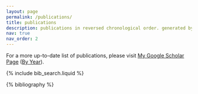 ```yaml
---
layout: page
permalink: /publications/
title: publications
description: publications in reversed chronological order. generated by jekyll-scholar.
nav: true
nav_order: 2
---
```


<!-- _pages/publications.md -->

<!-- Onclick Filter -->
<script>
function filterSubject(filter) {
  // Select all bibliography sections (years)
  var years = document.querySelectorAll(".bibliography");

  years.forEach(function (year) {
    // Get all rows within this year
    var rows = year.querySelectorAll(".row");
    let hasVisibleRows = false;

    rows.forEach(function (row) {
      var categoryTag = row.querySelector(".category-tag");

      // Check if the row matches the filter
      if (categoryTag && categoryTag.textContent.trim().toLowerCase().includes(filter.toLowerCase())) {
        row.style.display = ""; // Show matching rows
        hasVisibleRows = true; // Mark as having visible rows
      } else {
        row.style.display = "none"; // Hide non-matching rows
      }
    });

    // Check if the previous sibling (h2) exists and toggle its visibility
    var yearHeading = year.previousElementSibling;
    if (yearHeading && yearHeading.tagName === "H2") {
      if (hasVisibleRows) {
        yearHeading.style.display = ""; // Show the h2
        year.style.display = ""; // Show the ol
      } else {
        yearHeading.style.display = "none"; // Hide the h2
        year.style.display = "none"; // Hide the ol
      }
    }
  });
}
</script>






<!-- Bibsearch Feature -->

For a more up-to-date list of publications, please visit [My Google Scholar Page](https://scholar.google.com/citations?user=QXHb8CcAAAAJ&hl=en) ([By Year](https://scholar.google.com/citations?hl=en&user=QXHb8CcAAAAJ&view_op=list_works&sortby=pubdate)).


<!-- Auto Category Label Creation -->
<script>
// Function to dynamically generate badge styles and elements
document.addEventListener("DOMContentLoaded", function () {
  // Get all category tags
  const categoryTags = document.querySelectorAll(".category-tag");
  const categorySet = new Set(); // To store unique categories

  // Extract unique categories
  categoryTags.forEach(tag => {
    const categories = tag.textContent.trim().split(",").map(cat => cat.trim());
    categories.forEach(cat => categorySet.add(cat));
  });

  // Assign colors to categories
  const categoryColors = {};
  const colorPalette = [
    "#6c757d", "#17a2b8", "#007bff", "#28a745", "#ffc107", "#fd7e14", "#dc3545", "#20c997",
    "#6610f2", "#e83e8c", "#20b2aa", "#ffa07a", "#87cefa", "#32cd32", "#ff4500", "#800080",
    "#808000", "#ff6347", "#4682b4", "#008080", "#000080", "#b8860b", "#9932cc", "#ff00ff"
  ]; // Expanded palette with diverse colors
  let colorIndex = 0;

  categorySet.forEach(category => {
    const sanitizedCategory = category.replace(/[^a-zA-Z0-9]/g, "-").toLowerCase(); // Sanitize category name
    categoryColors[sanitizedCategory] = colorPalette[colorIndex % colorPalette.length];
    colorIndex++;
  });

  // Generate styles dynamically
  const styleBlock = document.createElement("style");
  let styles = `
    .badge {
      display: inline-block;
      padding: 8px 12px;
      font-size: 14px;
      font-weight: bold;
      text-transform: capitalize;
      border-radius: 12px;
      color: white;
      text-align: center;
      white-space: nowrap;
      margin: 5px;
      box-shadow: 0px 2px 4px rgba(0, 0, 0, 0.2);
      cursor: pointer;
      transition: transform 0.2s ease, background-color 0.2s ease;
    }
    .badge:hover {
      transform: scale(1.05);
    }

    /* Style for the "All" badge */
    .badge-all {
      background-color: #343a40; /* Dark grey */
      color: white;
    }
  `;

  // Add a specific style for each category
  for (const [category, color] of Object.entries(categoryColors)) {
    styles += `
      .badge-${category} {
        background-color: ${color};
      }
    `;
  }
  styleBlock.textContent = styles;
  document.head.appendChild(styleBlock);

  // Generate badge elements
  const badgeContainer = document.createElement("p");
  badgeContainer.innerHTML = `
    <abbr class="badge badge-all" onclick="filterSubject('')" style="cursor: pointer;">All</abbr>&ensp;
    ${Array.from(categorySet)
      .map(category => {
        const sanitizedCategory = category.replace(/[^a-zA-Z0-9]/g, "-").toLowerCase(); // Sanitize category name
        return `<abbr class="badge badge-${sanitizedCategory}" onclick="filterSubject('${category.toLowerCase()}')" style="cursor: pointer;">${category}</abbr>&ensp;`;
      })
      .join("")}
  `;

  // Append the badges to the center element
  const centerElement = document.querySelector("center");
  if (centerElement) {
    centerElement.innerHTML = ""; // Clear previous content
    centerElement.appendChild(badgeContainer);
  }
});
</script>
<center>
  <!-- Dynamic badges will be inserted here by the script -->
</center>



<!-- Example of Manually Adding the badge
<center>
<p>
<abbr class="{{site.data.badge_colors['darkgrey']}}" onclick="filterSubject('')" style="cursor: pointer;">All</abbr>&ensp;
<abbr class="{{site.data.badge_colors['cyan']}}" onclick="filterSubject('geometry')" style="cursor: pointer;">Geometry</abbr>&ensp;
<abbr class="{{site.data.badge_colors['blue']}}" onclick="filterSubject('applied')" style="cursor: pointer;">Interdisciplinary</abbr>&ensp;
<abbr class="{{site.data.badge_colors['green']}}" onclick="filterSubject('books')" style="cursor: pointer;">Children Books</abbr>&ensp;
</p>
</center>

My <b>45+ pieces</b> both within geometry as well as on other topics are listed below in reverse chronological order by year. Note that authors on all of my publications appear alphabetically except in our Nature Scientific Reports paper, where authors are by contribution.
Citations to my papers can be found on <a href="https://scholar.google.com/citations?user=5cLd6dIAAAAJ&hl=en">Google Scholar</a>.
Paper tags are colored as follows:

<center>
<p>
<span class="badge badge-danger">journal article</span>
<span class="badge badge-primary">conference article</span> 
<span class="badge badge-warning">editorial work</span> 
<span class="badge badge-light">manuscript</span> .
</p>
</center>
-->





{% include bib_search.liquid %}

<div class="publications">


{% bibliography %}

</div>
